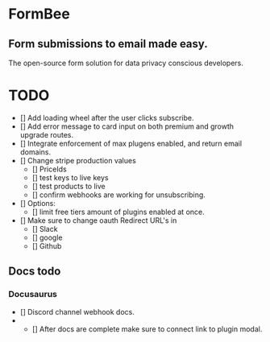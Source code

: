 # FormBee

## Form submissions to email made easy.

The open-source form solution for data privacy conscious developers.

# TODO
- [] Add loading wheel after the user clicks subscribe.
- [] Add error message to card input on both premium and growth upgrade routes.
- [] Integrate enforcement of max plugens enabled, and return email domains.
- [] Change stripe production values
    - [] PriceIds
    - [] test keys to live keys
    - [] test products to live
    - [] confirm webhooks are working for unsubscribing.
- [] Options: 
    - [] limit free tiers amount of plugins enabled at once.
- [] Make sure to change oauth Redirect URL's in
    - [] Slack
    - [] google
    - [] Github



## Docs todo
### Docusaurus
- [] Discord channel webhook docs.
- - [] After docs are complete make sure to connect link to plugin modal. 
